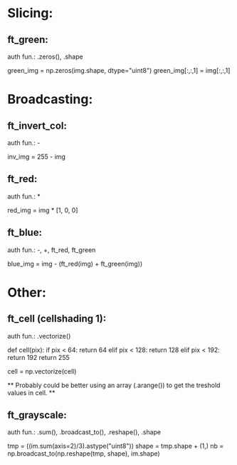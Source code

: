 # Slicing:
## ft_green:
auth fun.: .zeros(), .shape

green_img = np.zeros(img.shape, dtype="uint8")
green_img[:,:,1] = img[:,:,1]

# Broadcasting: 
## ft_invert_col: 
auth fun.: -

inv_img = 255 - img

## ft_red:
auth fun.: *

red_img = img * [1, 0, 0]

## ft_blue:
auth fun.: -, +, ft_red, ft_green

blue_img = img - (ft_red(img) + ft_green(img))


# Other:

## ft_cell (cellshading 1):
auth fun.: .vectorize()

def cell(pix):
	if pix < 64:
		return 64
	elif pix < 128:
		return 128
	elif pix < 192:
		return 192
	return 255

cell = np.vectorize(cell) 

** Probably could be better using an array (.arange()) to get the treshold values in cell. **


## ft_grayscale:
auth fun.: .sum(), .broadcast_to(), .reshape(), .shape

tmp = ((im.sum(axis=2)/3).astype("uint8"))
shape = tmp.shape + (1,)
nb = np.broadcast_to(np.reshape(tmp, shape), im.shape)







